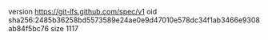 version https://git-lfs.github.com/spec/v1
oid sha256:2485b36258bd5573589e24ae0e9d47010e578dc34f1ab3466e9308ab84f5bc76
size 1117
